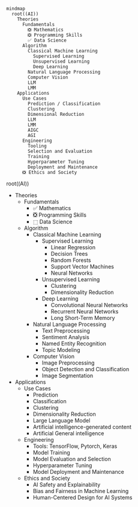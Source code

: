 ```mermaid
mindmap
  root((AI))
    Theories
      Fundamentals
        ❎ Mathematics
        ❎ Programming Skills
        ✅ Data Science
      Algorithm
        Classical Machine Learning
          Supervised Learning
          Unsupervised Learning
          Deep Learning
        Natural Language Processing
        Computer Vision
        LLM
        LMM
    Applications
      Use Cases
        Prediction / Classification
        Clustering
        Dimensional Reduction
        LLM
        LMM
        AIGC
        AGI
      Engineering
        Tooling
        Selection and Evaluation
        Training
        Hyperparameter Tuning
        Deployment and Maintenance
      ❎ Ethics and Society
```

root((AI))
- Theories
  - Fundamentals
    - ✅ Mathematics
    - ❎ Programming Skills
    - ⬚ Data Science
  - Algorithm
    - Classical Machine Learning
      - Supervised Learning
        - Linear Regression
        - Decision Trees
        - Random Forests
        - Support Vector Machines
        - Neural Networks
      - Unsupervised Learning
        - Clustering
        - Dimensionality Reduction
      - Deep Learning
        - Convolutional Neural Networks
        - Recurrent Neural Networks
        - Long Short-Term Memory
    - Natural Language Processing
      - Text Preprocessing
      - Sentiment Analysis
      - Named Entity Recognition
      - Topic Modeling
    - Computer Vision
      - Image Preprocessing
      - Object Detection and Classification
      - Image Segmentation
- Applications
  - Use Cases
    - Prediction
    - Classification
    - Clustering
    - Dimensionality Reduction
    - Large Language Model
    - Artificial intelligence-generated content
    - Artificial General intelligence
  - Engineering
    - Tools: TensorFlow, Pytorch, Keras
    - Model Training
    - Model Evaluation and Selection
    - Hyperparameter Tuning
    - Model Deployment and Maintenance
  - Ethics and Society
    - AI Safety and Explainability
    - Bias and Fairness in Machine Learning
    - Human-Centered Design for AI Systems
